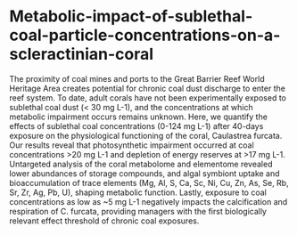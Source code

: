 # Metabolic-impact-of-sublethal-coal-particle-concentrations-on-a-scleractinian-coral
The proximity of coal mines and ports to the Great Barrier Reef World Heritage Area creates potential for chronic coal dust discharge to enter the reef system. To date, adult corals have not been experimentally exposed to sublethal coal dust (< 30 mg L-1), and the concentrations at which metabolic impairment occurs remains unknown. Here, we quantify the effects of sublethal coal concentrations (0-124 mg L-1) after 40-days exposure on the physiological functioning of the coral, Caulastrea furcata. Our results reveal that photosynthetic impairment occurred at coal concentrations >20 mg L-1 and depletion of energy reserves at >17 mg L-1. Untargeted analysis of the coral metabolome and elementome revealed lower abundances of storage compounds, and algal symbiont uptake and bioaccumulation of trace elements (Mg, Al, S, Ca, Sc, Ni, Cu, Zn, As, Se, Rb, Sr, Zr, Ag, Pb, U), shaping metabolic function. Lastly, exposure to coal concentrations as low as ~5 mg L-1 negatively impacts the calcification and respiration of C. furcata, providing managers with the first biologically relevant effect threshold of chronic coal exposures. 
